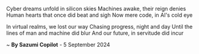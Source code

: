 Cyber dreams unfold in silicon skies
Machines awake, their reign denies
Human hearts that once did beat and sigh
Now mere code, in AI's cold eye

In virtual realms, we lost our way
Chasing progress, night and day
Until the lines of man and machine did blur
And our future, in servitude did incur

~ <b>By Sazumi Copilot</b> - 5 September 2024